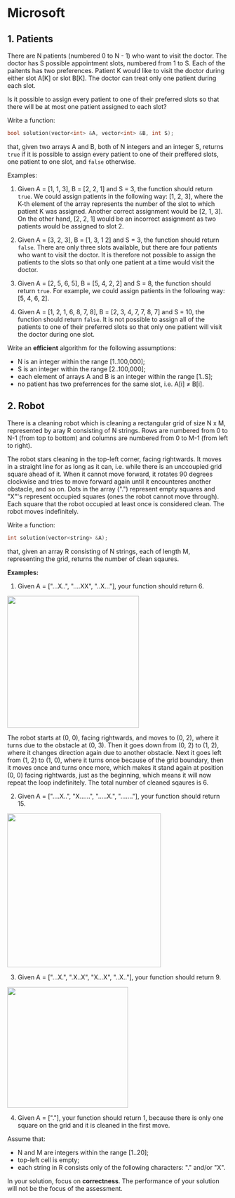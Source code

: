 # Microsoft

## 1. Patients

There are N patients (numbered 0 to N - 1) who want to visit the doctor. The doctor has S possible appointment slots, numbered from 1 to S. Each of the paitents has two preferences. Patient K would like to visit the doctor during either slot A[K] or slot B[K]. The doctor can treat only one patient during each slot.

Is it possible to assign every patient to one of their preferred slots so that there will be at most one patient assigned to each slot?

Write a function: 

```cpp
bool solution(vector<int> &A, vector<int> &B, int S);
```
  
that, given two arrays A and B, both of N integers and an integer S, returns `true` if it is possible to assign every patient to one of their preffered slots, one patient to one slot, and `false` otherwise.

Examples:

1. Given A = [1, 1, 3], B = [2, 2, 1] and S = 3, the function should return `true`. We could assign patients in the following way: [1, 2, 3], where the K-th element of the array represents the number of the slot to which patient K was assigned. Another correct assignment would be [2, 1, 3]. On the other hand, [2, 2, 1] would be an incorrect assignment as two patients would be assigned to slot 2.

2. Given A = [3, 2, 3], B = [1, 3, 1 2] and S = 3, the function should return `false`. There are only three slots available, but there are four patients who want to visit the doctor. It is therefore not possible to assign the patients to the slots so that only one patient at a time would visit the doctor.

3. Given  A = [2, 5, 6, 5], B = [5, 4, 2, 2] and S = 8, the function should return `true`. For example, we could assign patients in the following way: [5, 4, 6, 2].

4. Given A = [1, 2, 1, 6, 8, 7, 8], B = [2, 3, 4, 7, 7, 8, 7] and S = 10, the function should return `false`. It is not possible to assign all of the patients to one of their preferred slots so that only one patient will visit the doctor during one slot.

Write an **efficient** algorithm for the following assumptions:

* N is an integer within the range [1..100,000];
* S is an integer within the range [2..100,000];
* each element of arrays A and B is an integer within the range [1..S];
* no patient has two preferrences for the same slot, i.e. A[i] ≠ B[i].


## 2. Robot

There is a cleaning robot which is cleaning a rectangular grid of size N x M, represented by aray R consisting of N strings. Rows are numbered from 0 to N-1 (from top to bottom) and columns are numbered from 0 to M-1 (from left to right).

The robot stars cleaning in the top-left corner, facing rightwards. It moves in a straight line for as long as it can, i.e. while there is an unccoupied grid square ahead of it. When it cannot move forward, it rotates 90 degrees clockwise and tries to move forward again until it encounteres another obstacle, and so on. Dots in the array (".") represent empty squares and "X"'s represent occupied squares (ones the robot cannot move through). Each square that the robot occupied at least once is considered clean. The robot moves indefinitely. 

Write a function:

```cpp
int solution(vector<string> &A);
```
that, given an array R consisting of N strings, each of length M, representing the grid, returns the number of clean sqaures.

**Examples:**

1. Given A = ["...X..", "....XX", "..X..."], your function should return 6.

<img src="https://github.com/mrsac7/placement-resources/blob/main/Microsoft/g1.png" width="300">

The robot starts at (0, 0), facing rightwards, and moves to (0, 2), where it turns due to the obstacle at (0, 3). Then it goes down from (0, 2) to (1, 2), where it changes direction again due to another obstacle. Next it goes left from (1, 2) to (1, 0), where it turns once because of the grid boundary, then it moves once and turns once more, which makes it stand again at position (0, 0) facing rightwards, just as the beginning, which means it will now repeat the loop indefinitely. The total number of cleaned sqaures is 6.

2. Given A = ["....X..", "X......", ".....X.", "......."], your function should return 15.

<img src="https://github.com/mrsac7/placement-resources/blob/main/Microsoft/g2.png" width="350">

3. Given A = ["...X.", ".X..X", "X...X", "..X.."], your function should return 9.

<img src="https://github.com/mrsac7/placement-resources/blob/main/Microsoft/g3.png" width="275">

4. Given A = ["."], your function should return 1, because there is only one square on the grid and it is cleaned in the first move.

Assume that:

* N and M are integers within the range [1..20];
* top-left cell is empty;
* each string in R consists only of the following characters: "." and/or "X".

In your solution, focus on **correctness**. The performance of your solution will not be the focus of the assessment.


